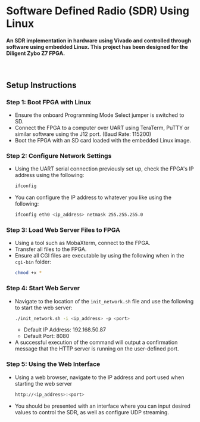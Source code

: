 # Software Defined Radio (SDR) Using Linux
#### An SDR implementation in hardware using Vivado and controlled through software using embedded Linux. This project has been designed for the Diligent Zybo Z7 FPGA.
<br>

## Setup Instructions

### Step 1: Boot FPGA with Linux
- Ensure the onboard Programming Mode Select jumper is switched to SD.
- Connect the FPGA to a computer over UART using TeraTerm, PuTTY or similar software using the J12 port. (Baud Rate: 115200)
- Boot the FPGA with an SD card loaded with the embedded Linux image.

### Step 2: Configure Network Settings
- Using the UART serial connection previously set up, check the FPGA's IP address using the following:
  ```bash
  ifconfig
  ```
- You can configure the IP address to whatever you like using the following:
  ```bash
  ifconfig eth0 <ip_address> netmask 255.255.255.0
  ```

### Step 3: Load Web Server Files to FPGA
- Using a tool such as MobaXterm, connect to the FPGA.
- Transfer all files to the FPGA.
- Ensure all CGI files are executable by using the following when in the `cgi-bin` folder:
  ```bash
  chmod +x *
  ```

### Step 4: Start Web Server
- Navigate to the location of the `init_network.sh` file and use the following to start the web server:
  ```bash
  ./init_network.sh -i <ip_address> -p <port>
  ```
  - Default IP Address: 192.168.50.87
  - Default Port: 8080
- A successful execution of the command will output a confirmation message that the HTTP server is running on the user-defined port.

### Step 5: Using the Web Interface
- Using a web browser, navigate to the IP address and port used when starting the web server
  ```bash
  http://<ip_address>:<port>
  ```
- You should be presented with an interface where you can input desired values to control the SDR, as well as configure UDP streaming.
